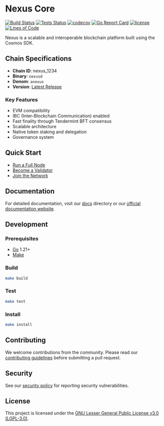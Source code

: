 # Nexus Core

[![Build Status](https://github.com/FDSLabs/Nexus/workflows/Build%20Nexus%20Core/badge.svg)](https://github.com/FDSLabs/Nexus/actions/workflows/build.yml)
[![Tests Status](https://github.com/FDSLabs/Nexus/workflows/Tests%20%2F%20Code%20Coverage/badge.svg)](https://github.com/FDSLabs/Nexus/actions/workflows/test.yml)
[![codecov](https://codecov.io/gh/FDSLabs/Nexus/branch/main/graph/badge.svg)](https://codecov.io/gh/FDSLabs/Nexus)
[![Go Report Card](https://goreportcard.com/badge/github.com/FDSLabs/Nexus)](https://goreportcard.com/report/github.com/FDSLabs/Nexus)
[![license](https://img.shields.io/github/license/FDSLabs/Nexus.svg)](https://github.com/FDSLabs/Nexus/blob/main/LICENSE)
[![Lines of Code](https://tokei.rs/b1/github/FDSLabs/Nexus)](https://github.com/FDSLabs/Nexus)

Nexus is a scalable and interoperable blockchain platform built using the Cosmos SDK.

## Chain Specifications

- **Chain ID**: nexus_1234
- **Binary**: `nexusd`
- **Denom**: `anexus`
- **Version**: [Latest Release](https://github.com/FDSLabs/Nexus/releases)

### Key Features

- EVM compatibility
- IBC (Inter-Blockchain Communication) enabled
- Fast finality through Tendermint BFT consensus
- Scalable architecture
- Native token staking and delegation
- Governance system

## Quick Start

- [Run a Full Node](docs/quickstart.md)
- [Become a Validator](docs/validator-guide.md)
- [Join the Network](docs/join-network.md)

## Documentation

For detailed documentation, visit our [docs](docs/) directory or our [official documentation website](https://docs.nexus.network).

## Development

### Prerequisites

- [Go](https://golang.org/doc/install) 1.21+
- [Make](https://www.gnu.org/software/make/)

### Build

```bash
make build
```

### Test

```bash
make test
```

### Install

```bash
make install
```

## Contributing

We welcome contributions from the community. Please read our [contributing guidelines](CONTRIBUTING.md) before submitting a pull request.

## Security

See our [security policy](SECURITY.md) for reporting security vulnerabilities.

## License

This project is licensed under the [GNU Lesser General Public License v3.0 (LGPL-3.0)](LICENSE).
